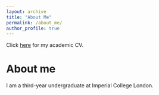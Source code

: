 ```yaml
---
layout: archive
title: "About Me"
permalink: /about_me/
author_profile: true
---
```

Click [here](http://XingLLiu.github.io/files/cv_academic.pdf) for my academic CV.

# About me

I am a third-year undergraduate at Imperial College London.
